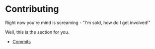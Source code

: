 # Contributing

Right now you're mind is screaming - "I'm sold, how do I get involved!"

Well, this is the section for you.

- [Commits](contributing/Commits.md)